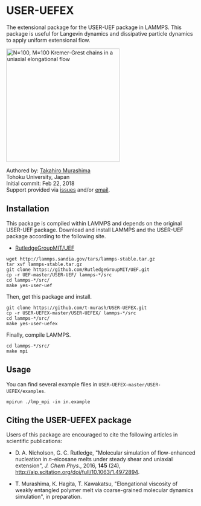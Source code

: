 # USER-UEFEX
The extensional package for the USER-UEF package in LAMMPS. This package is useful for Langevin dynamics and dissipative particle dynamics to apply uniform extensional flow.

<img src="https://github.com/t-murash/USER-UEFEX/blob/master/gif/movie.gif" title="N=100, M=100 Kremer-Grest chains in a uniaxial elongational flow" width=300/>



Authored by:
[Takahiro Murashima](https://github.com/t-murash)<br>
Tohoku University, Japan<br>
Initial commit: Feb 22, 2018<br>
Support provided via [issues](https://github.com/t-murash/USER-UEFEX/issues) and/or [email](mailto:murasima@cmpt.phys.tohoku.ac.jp).

## Installation
This package is compiled within LAMMPS and depends on the original USER-UEF package.
Download and install LAMMPS and the USER-UEF package according to the following site.

* [RutledgeGroupMIT/UEF](https://github.com/RutledgeGroupMIT/UEF)

```
wget http://lammps.sandia.gov/tars/lammps-stable.tar.gz
tar xvf lammps-stable.tar.gz
git clone https://github.com/RutledgeGroupMIT/UEF.git
cp -r UEF-master/USER-UEF/ lammps-*/src
cd lammps-*/src/
make yes-user-uef
```

Then, get this package and install.

```
git clone https://github.com/t-murash/USER-UEFEX.git
cp -r USER-UEFEX-master/USER-UEFEX/ lammps-*/src
cd lammps-*/src/
make yes-user-uefex
```

Finally, compile LAMMPS.

```
cd lammps-*/src/
make mpi
```

## Usage
You can find several example files in `USER-UEFEX-master/USER-UEFEX/examples`.
```
mpirun ./lmp_mpi -in in.example
```

## Citing the USER-UEFEX package

Users of this package are encouraged to cite the following articles in scientific publications:

* D. A. Nicholson, G. C. Rutledge, "Molecular simulation of flow-enhanced nucleation in *n*-eicosane melts under steady shear and uniaxial extension", *J. Chem Phys.*, 2016, **145** (24), http://aip.scitation.org/doi/full/10.1063/1.4972894.

* T. Murashima, K. Hagita, T. Kawakatsu, "Elongational viscosity of weakly entangled polymer melt via coarse-grained molecular dynamics simulation", in preparation.
